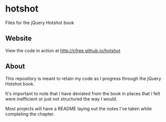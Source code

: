 hotshot
=======

Files for the jQuery Hotshot book

## Website

View the code in action at http://cfree.github.io/hotshot

## About

This repository is meant to retain my code as I progress through the jQuery Hotshot book.

It's important to note that I have deviated from the book in places that I felt were inefficient or just not structured the way I would.

Most projects will have a README laying out the notes I've taken while completing the chapter.
